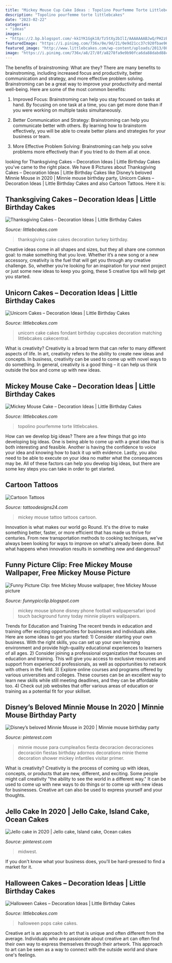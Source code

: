 ```yaml
---
title: "Mickey Mouse Cup Cake Ideas : Topolino Pourfemme Torte Littlebcakes"
description: "Topolino pourfemme torte littlebcakes"
date: "2023-02-22"
categories:
- "ideas"
images:
- "https://2.bp.blogspot.com/-kk1YK1Ggk18/Tz5tXy2bIlI/AAAAAAABJwQ/PH2zBp59xjc/s1600/Mickey+mouse+Wallpaper+(161).jpg"
featuredImage: "https://i.pinimg.com/736x/0e/9d/21/0e9d21cc37c920fbae9659a0f72ff9fe.jpg"
featured_image: "http://www.littlebcakes.com/wp-content/uploads/2013/08/How-To-Make-Halloween-Cake-Pops.jpg"
image: "https://i.pinimg.com/736x/a8/27/8f/a8278fa9e9b90fca6da88dabd88ccdcb.jpg"
---
```



The benefits of brainstroming: What are they?
There are many benefits to brainstroming, including increased focus and productivity, better communication and strategy, and more effective problem solving. Brainstroming can be a great way to improve your productivity and mental well-being. Here are some of the most common benefits: 
1. Improved Focus: Brainstroming can help you stay focused on tasks at hand. By focusing on one task at a time, you can get more done than if you were working on multiple tasks simultaneously. 

2. Better Communication and Strategy: Brainstroming can help you communicate better with others. By learning how to brainstorm effectively, you will be able to create better plans and strategies for your business or team. 

3. More Effective Problem Solving: Brainstroming can help you solve problems more effectively than if you tried to do them all at once.

	

		
looking for Thanksgiving Cakes – Decoration Ideas | Little Birthday Cakes you've came to the right place. We have 8 Pictures about Thanksgiving Cakes – Decoration Ideas | Little Birthday Cakes like Disney’s beloved Minnie Mouse in 2020 | Minnie mouse birthday party, Unicorn Cakes – Decoration Ideas | Little Birthday Cakes and also Cartoon Tattoos. Here it is:
		
    
## Thanksgiving Cakes – Decoration Ideas | Little Birthday Cakes

<img loading=lazy src="http://www.littlebcakes.com/wp-content/uploads/2014/05/Thanksgiving-Cakes.jpg" onerror="this.onerror=null;this.src='https://tse4.mm.bing.net/th?id=OIP.lT0h-RbUDmhCTX2uxe0GtAHaIO&amp;pid=15.1';" alt="Thanksgiving Cakes – Decoration Ideas | Little Birthday Cakes">

_Source: littlebcakes.com_

>thanksgiving cake cakes decoration turkey birthday. 

	

Creative ideas come in all shapes and sizes, but they all share one common goal: to make something that you love. Whether it’s a new song or a new accessory, creativity is the fuel that will get you through any creative challenge. So, whether you’re looking for an inspiration for your next project or just some new ideas to keep you going, these 5 creative tips will help get you started.

    
## Unicorn Cakes – Decoration Ideas | Little Birthday Cakes

<img loading=lazy src="http://www.littlebcakes.com/wp-content/uploads/2014/05/Unicorn-Cake-Pictures-768x1024.jpg" onerror="this.onerror=null;this.src='https://tse3.mm.bing.net/th?id=OIP.DjeHt37L_RjU2HqoxwmeRgHaJ4&amp;pid=15.1';" alt="Unicorn Cakes – Decoration Ideas | Little Birthday Cakes">

_Source: littlebcakes.com_

>unicorn cake cakes fondant birthday cupcakes decoration matching littlebcakes cakecentral. 

	

What is creativity?
Creativity is a broad term that can refer to many different aspects of life. In art, creativity refers to the ability to create new ideas and concepts. In business, creativity can be used to come up with novel ways to do something. In general, creativity is a good thing – it can help us think outside the box and come up with new ideas.

    
## Mickey Mouse Cake – Decoration Ideas | Little Birthday Cakes

<img loading=lazy src="https://www.littlebcakes.com/wp-content/uploads/2013/08/Mickey-Mouse-Clubhouse-Cake.jpg" onerror="this.onerror=null;this.src='https://tse1.mm.bing.net/th?id=OIP.KcRbZYXTeW4ysByzBmIwTQHaJ4&amp;pid=15.1';" alt="Mickey Mouse Cake – Decoration Ideas | Little Birthday Cakes">

_Source: littlebcakes.com_

>topolino pourfemme torte littlebcakes. 

	

How can we develop big ideas?
There are a few things that go into developing big ideas. One is being able to come up with a great idea that is both interesting and feasible. Another is having the confidence to voice your idea and knowing how to back it up with evidence. Lastly, you also need to be able to execute on your idea no matter what the consequences may be. All of these factors can help you develop big ideas, but there are some key steps you can take in order to get started.

    
## Cartoon Tattoos

<img loading=lazy src="http://www.tattoodesigns24.com/wp-content/uploads/2016/01/Mickey-Mouse-tattoo-TD1135-TD24135.jpg" onerror="this.onerror=null;this.src='https://tse4.mm.bing.net/th?id=OIP.ujBeaD_DcLc4qo9bJ-Ti_QHaKI&amp;pid=15.1';" alt="Cartoon Tattoos">

_Source: tattoodesigns24.com_

>mickey mouse tattoo tattoos cartoon. 

	

Innovation is what makes our world go Round. It's the drive to make something better, faster, or more efficient that has made us thrive for centuries. From new transportation methods to cooking techniques, we've always been looking for ways to improve on what's already been done. But what happens when innovation results in something new and dangerous?

    
## Funny Picture Clip: Free Mickey Mouse Wallpaper, Free Mickey Mouse Picture

<img loading=lazy src="https://2.bp.blogspot.com/-kk1YK1Ggk18/Tz5tXy2bIlI/AAAAAAABJwQ/PH2zBp59xjc/s1600/Mickey+mouse+Wallpaper+(161).jpg" onerror="this.onerror=null;this.src='https://tse3.mm.bing.net/th?id=OIP.rJGL3D0UcHdKT22kWqxrwwAAAA&amp;pid=15.1';" alt="Funny Picture Clip: free Mickey Mouse wallpaper, free Mickey Mouse picture">

_Source: funnypicclip.blogspot.com_

>mickey mouse iphone disney phone football wallpapersafari ipod touch background funny today minnie players wallpapers. 

	

Trends for Education and Training
The recent trends in education and training offer exciting opportunities for businesses and individuals alike. Here are some ideas to get you started: 1) Consider starting your own business. With the right skills, you can set up your own learning environment and provide high-quality educational experiences to learners of all ages. 2) Consider joining a professional organization that focuses on education and training. This will give you access to exclusive resources and support from experienced professionals, as well as opportunities to network with others in the field. 3) Explore online courses and programs offered by various universities and colleges. These courses can be an excellent way to learn new skills while still meeting deadlines, and they can be affordable too. 4) Check out job websites that offer various areas of education or training as a potential fit for your skillset.

    
## Disney’s Beloved Minnie Mouse In 2020 | Minnie Mouse Birthday Party

<img loading=lazy src="https://i.pinimg.com/736x/0e/9d/21/0e9d21cc37c920fbae9659a0f72ff9fe.jpg" onerror="this.onerror=null;this.src='https://tse3.mm.bing.net/th?id=OIP._sSPjocggp7X5CsBWsZVAAHaJ4&amp;pid=15.1';" alt="Disney’s beloved Minnie Mouse in 2020 | Minnie mouse birthday party">

_Source: pinterest.com_

>minnie mouse para cumpleaños fiesta decoracion decoraciones decoración fiestas birthday adornos decorations minie theme decoration shower mickey infantiles visitar primer. 

	

What is creativity?
Creativity is the process of coming up with ideas, concepts, or products that are new, different, and exciting. Some people might call creativity "the ability to see the world in a different way." It can be used to come up with new ways to do things or to come up with new ideas for businesses. Creative art can also be used to express yourself and your thoughts.

    
## Jello Cake In 2020 | Jello Cake, Island Cake, Ocean Cakes

<img loading=lazy src="https://i.pinimg.com/736x/a8/27/8f/a8278fa9e9b90fca6da88dabd88ccdcb.jpg" onerror="this.onerror=null;this.src='https://tse1.mm.bing.net/th?id=OIP.yLFkOeCqux4aoPYwKtOO3gHaJ9&amp;pid=15.1';" alt="Jello cake in 2020 | Jello cake, Island cake, Ocean cakes">

_Source: pinterest.com_

>midwest. 

	

If you don't know what your business does, you'll be hard-pressed to find a market for it.

    
## Halloween Cakes – Decoration Ideas | Little Birthday Cakes

<img loading=lazy src="http://www.littlebcakes.com/wp-content/uploads/2013/08/How-To-Make-Halloween-Cake-Pops.jpg" onerror="this.onerror=null;this.src='https://tse2.mm.bing.net/th?id=OIP.ndSt3Tc8W_3E4xNnwZJpqQHaE8&amp;pid=15.1';" alt="Halloween Cakes – Decoration Ideas | Little Birthday Cakes">

_Source: littlebcakes.com_

>halloween pops cake cakes. 

	

Creative art is an approach to art that is unique and often different from the average. Individuals who are passionate about creative art can often find their own way to express themselves through their artwork. This approach to art can be seen as a way to connect with the outside world and share one's feelings.


